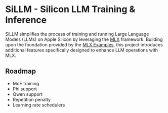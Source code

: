 # SiLLM - Silicon LLM Training & Inference
SiLLM simplifies the process of training and running Large Language Models (LLMs) on Apple Silicon by leveraging the [MLX](https://github.com/ml-explore/mlx/) framework. Building upon the foundation provided by the [MLX Examples](https://github.com/ml-explore/mlx-examples), this project introduces additional features specifically designed to enhance LLM operations with MLX.

## Roadmap
- MoE training
- Phi support
- Qwen support
- Repetition penalty
- Learning rate schedulers
